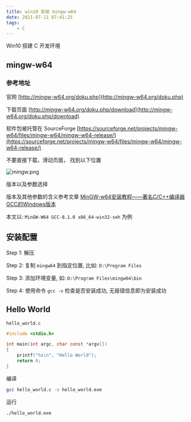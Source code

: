 ```yaml
---
title: win10 安装 mingw-w64
date: 2021-07-11 07:41:25
tags: 
    - C
---
```


Win10 搭建 C 开发环境

<!-- more -->

## mingw-w64

### 参考地址

官网 [http://mingw-w64.org/doku.php](http://mingw-w64.org/doku.php)

下载页面 [http://mingw-w64.org/doku.php/download](http://mingw-w64.org/doku.php/download)

软件包被托管在 SourceForge [https://sourceforge.net/projects/mingw-w64/files/mingw-w64/mingw-w64-release/](https://sourceforge.net/projects/mingw-w64/files/mingw-w64/mingw-w64-release/)


不要直接下载，滑动页面， 找到以下位置

![mingw.png](http://blog.image.codedemo.vip/mingw.png)


版本以及参数选择

版本及其他参数的含义参考文章 [MinGW-w64安装教程——著名C/C++编译器GCC的Windows版本](https://zhuanlan.zhihu.com/p/76613134)

本文以: `MinGW-W64 GCC-8.1.0 x86_64-win32-seh` 为例




## 安装配置

Step 1: 解压

Step 2: 复制 `mingw64` 到指定位置, 比如: `D:\Program Files`

Step 3: 添加环境变量, 如: `D:\Program Files\mingw64\bin`

Step 4: 使用命令 `gcc -v` 检查是否安装成功, 无报错信息即为安装成功

## Hello World

`hello_world.c`

```c
#include <stdio.h>

int main(int argc, char const *argv[])
{
    printf("%s\n", "Hello World");
    return 0;
}
```

编译

```bash
gcc hello_world.c -o hello_world.exe
```

运行

```bash
./hello_world.exe
```

